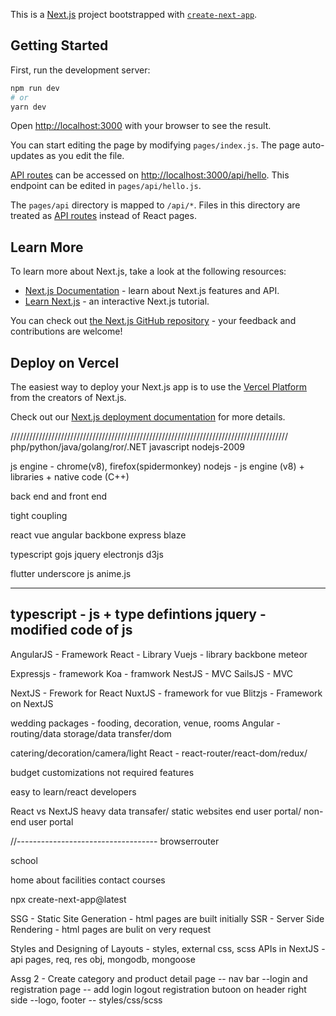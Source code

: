This is a [Next.js](https://nextjs.org/) project bootstrapped with [`create-next-app`](https://github.com/vercel/next.js/tree/canary/packages/create-next-app).

## Getting Started

First, run the development server:

```bash
npm run dev
# or
yarn dev
```

Open [http://localhost:3000](http://localhost:3000) with your browser to see the result.

You can start editing the page by modifying `pages/index.js`. The page auto-updates as you edit the file.

[API routes](https://nextjs.org/docs/api-routes/introduction) can be accessed on [http://localhost:3000/api/hello](http://localhost:3000/api/hello). This endpoint can be edited in `pages/api/hello.js`.

The `pages/api` directory is mapped to `/api/*`. Files in this directory are treated as [API routes](https://nextjs.org/docs/api-routes/introduction) instead of React pages.

## Learn More

To learn more about Next.js, take a look at the following resources:

- [Next.js Documentation](https://nextjs.org/docs) - learn about Next.js features and API.
- [Learn Next.js](https://nextjs.org/learn) - an interactive Next.js tutorial.

You can check out [the Next.js GitHub repository](https://github.com/vercel/next.js/) - your feedback and contributions are welcome!

## Deploy on Vercel

The easiest way to deploy your Next.js app is to use the [Vercel Platform](https://vercel.com/new?utm_medium=default-template&filter=next.js&utm_source=create-next-app&utm_campaign=create-next-app-readme) from the creators of Next.js.

Check out our [Next.js deployment documentation](https://nextjs.org/docs/deployment) for more details.






////////////////////////////////////////////////////////////////////////////////////////
php/python/java/golang/ror/.NET
javascript
nodejs-2009

js engine - chrome(v8), firefox(spidermonkey)
nodejs - js engine (v8) + libraries + native code (C++)


back end and front end 

tight coupling


react
vue
angular
backbone
express
blaze



typescript
gojs
jquery
electronjs
d3js

flutter
underscore js
anime.js


----------------------------------
typescript - js + type defintions
jquery - modified code of js
----------------------------------

AngularJS - Framework
React - Library
Vuejs - library
backbone
meteor



Expressjs - framework
Koa - framwork
NestJS - MVC
SailsJS - MVC



NextJS - Frework for React
NuxtJS - framework for vue
Blitzjs - Framework on NextJS




wedding packages - fooding, decoration, venue, rooms
Angular - routing/data storage/data transfer/dom


catering/decoration/camera/light
React - react-router/react-dom/redux/


budget
customizations
not required features

easy to learn/react developers




React vs NextJS
heavy data transafer/ static websites
end user portal/ non-end user portal




//-----------------------------------
browserrouter



school

home
about
facilities
contact
courses




npx create-next-app@latest




SSG - Static Site Generation - html pages are built initially
SSR - Server Side Rendering - html pages are bulit on very request



Styles and Designing of Layouts - styles, external css, scss
APIs in NextJS - api pages, req, res obj, mongodb, mongoose



Assg 2 - Create category and product detail page
        -- nav bar
        --login and registration page
        -- add login logout registration butoon on header right side
        --logo, footer
        -- styles/css/scss